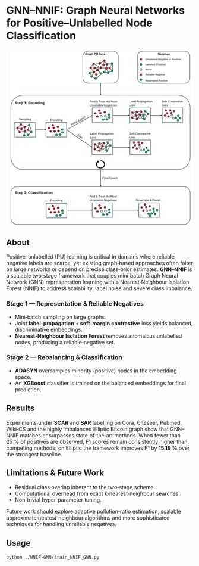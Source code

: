# GNN–NNIF: Graph Neural Networks for Positive–Unlabelled Node Classification

![Methodology diagram](./NNIF-GNN/figures/Diagram_Methodology.png)

## About

Positive–unlabelled (PU) learning is critical in domains where reliable negative labels are scarce, yet existing graph‑based approaches often falter on large networks or depend on precise class‑prior estimates. **GNN–NNIF** is a scalable two‑stage framework that couples mini‑batch Graph Neural Network (GNN) representation learning with a Nearest‑Neighbour Isolation Forest (NNIF) to address scalability, label noise and severe class imbalance.

### Stage 1 — Representation & Reliable Negatives

* Mini‑batch sampling on large graphs.
* Joint **label‑propagation + soft‑margin contrastive** loss yields balanced, discriminative embeddings.
* **Nearest‑Neighbour Isolation Forest** removes anomalous unlabelled nodes, producing a reliable‑negative set.

### Stage 2 — Rebalancing & Classification

* **ADASYN** oversamples minority (positive) nodes in the embedding space.
* An **XGBoost** classifier is trained on the balanced embeddings for final prediction.

## Results

Experiments under **SCAR** and **SAR** labelling on Cora, Citeseer, Pubmed, Wiki‑CS and the highly imbalanced Elliptic Bitcoin graph show that GNN–NNIF matches or surpasses state‑of‑the‑art methods. When fewer than 25 % of positives are observed, F1 scores remain consistently higher than competing methods; on Elliptic the framework improves F1 by **15.19 %** over the strongest baseline.

## Limitations & Future Work

* Residual class overlap inherent to the two‑stage scheme.
* Computational overhead from exact k‑nearest‑neighbour searches.
* Non‑trivial hyper‑parameter tuning.

Future work should explore adaptive pollution‑ratio estimation, scalable approximate nearest‑neighbour algorithms and more sophisticated techniques for handling unreliable negatives.

## Usage

```bash
python ./NNIF-GNN/train_NNIF_GNN.py
```
